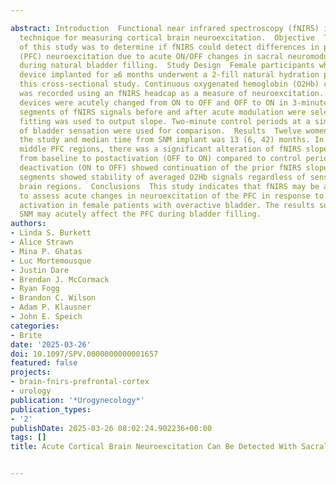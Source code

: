 ---
abstract: Introduction  Functional near infrared spectroscopy (fNIRS) is a noninvasive
  technique for measuring cortical brain neuroexcitation.  Objective  The objective
  of this study was to determine if fNIRS could detect differences in prefrontal cortex
  (PFC) neuroexcitation due to acute ON/OFF changes in sacral neuromodulation (SNM)
  during natural bladder filling.  Study Design  Female participants who had an SNM
  device implanted for ≥6 months underwent a 2-fill natural hydration protocol in
  this cross-sectional study. Continuous oxygenated hemoglobin (O2Hb) concentration
  was recorded using an fNIRS headcap as a measure of neuroexcitation. Sacral neuromodulation
  devices were acutely changed from ON to OFF and OFF to ON in 3-minute cycles. One-minute
  segments of fNIRS signals before and after acute modulation were selected and linear
  fitting was used to output slope. Two-minute control periods at a similar level
  of bladder sensation were used for comparison.  Results  Twelve women completed
  the study and median time from SNM implant was 13 (6, 42) months. In the left and
  middle PFC regions, there was a significant alteration of fNIRS slope (∆O2Hb/time)
  from baseline to postactivation (OFF to ON) compared to control periods. The first
  deactivation (ON to OFF) showed continuation of the prior fNIRS slope. The control
  segments showed stability of averaged O2Hb signals regardless of sensation in all
  brain regions.  Conclusions  This study indicates that fNIRS may be a useful tool
  to assess acute changes in neuroexcitation of the PFC in response to SNM device
  activation in female patients with overactive bladder. The results suggest that
  SNM may acutely affect the PFC during bladder filling.
authors:
- Linda S. Burkett
- Alice Strawn
- Mina P. Ghatas
- Luc Mortemousque
- Justin Dare
- Brendan J. McCormack
- Ryan Fogg
- Brandon C. Wilson
- Adam P. Klausner
- John E. Speich
categories:
- Brite
date: '2025-03-26'
doi: 10.1097/SPV.0000000000001657
featured: false
projects:
- brain-fnirs-prefrontal-cortex
- urology
publication: '*Urogynecology*'
publication_types:
- '2'
publishDate: 2025-03-26 08:02:24.902236+00:00
tags: []
title: Acute Cortical Brain Neuroexcitation Can Be Detected With Sacral Neuromodulation

---
